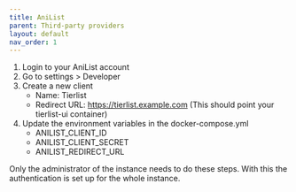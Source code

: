 ```yaml
---
title: AniList
parent: Third-party providers
layout: default
nav_order: 1
---
```


1. Login to your AniList account
2. Go to settings > Developer
3. Create a new client
    * Name: Tierlist
    * Redirect URL: https://tierlist.example.com (This should point your tierlist-ui container)
4. Update the environment variables in the docker-compose.yml
    * ANILIST_CLIENT_ID
    * ANILIST_CLIENT_SECRET
    * ANILIST_REDIRECT_URL

Only the administrator of the instance needs to do these steps. 
With this the authentication is set up for the whole instance.